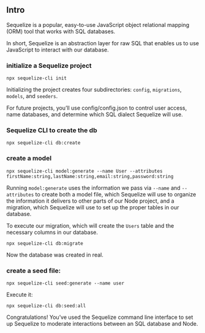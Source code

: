 ## Intro 

Sequelize is a popular, easy-to-use JavaScript object relational mapping (ORM) tool that works with SQL databases.

In short, Sequelize is an abstraction layer for raw SQL that enables us to use JavaScript to interact with our database.

### initialize a Sequelize project

```
npx sequelize-cli init
```

Initializing the project creates four subdirectories: `config`, `migrations`, `models`, and `seeders`.

For future projects, you’ll use config/config.json to control user access, name databases, and determine which SQL dialect Sequelize will use.

###  Sequelize CLI to create the db

```
npx sequelize-cli db:create
```

### create a model

```
npx sequelize-cli model:generate --name User --attributes firstName:string,lastName:string,email:string,password:string
```

Running `model:generate` uses the information we pass via `--name` and `--attributes` to create both a model file, which Sequelize will use to organize the information it delivers to other parts of our Node project, and a migration, which Sequelize will use to set up the proper tables in our database.

To execute our migration, which will create the `Users` table and the necessary columns in our database.

```
npx sequelize-cli db:migrate
```

Now the database was created in real.
### create a seed file:

```
npx sequelize-cli seed:generate --name user
```

Execute it:

```
npx sequelize-cli db:seed:all
```

Congratulations! You’ve used the Sequelize command line interface to set up Sequelize to moderate interactions between an SQL database and Node. 